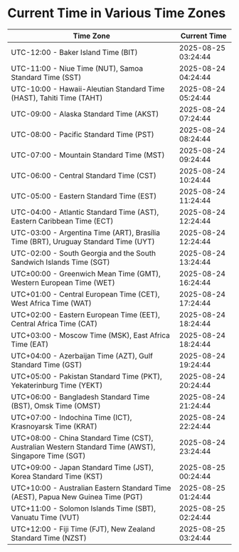 # Current Time in Various Time Zones

| Time Zone | Current Time |
|-----------|--------------|
| UTC-12:00 - Baker Island Time (BIT) | 2025-08-25 03:24:44 |
| UTC-11:00 - Niue Time (NUT), Samoa Standard Time (SST) | 2025-08-24 04:24:44 |
| UTC-10:00 - Hawaii-Aleutian Standard Time (HAST), Tahiti Time (TAHT) | 2025-08-24 05:24:44 |
| UTC-09:00 - Alaska Standard Time (AKST) | 2025-08-24 07:24:44 |
| UTC-08:00 - Pacific Standard Time (PST) | 2025-08-24 08:24:44 |
| UTC-07:00 - Mountain Standard Time (MST) | 2025-08-24 09:24:44 |
| UTC-06:00 - Central Standard Time (CST) | 2025-08-24 10:24:44 |
| UTC-05:00 - Eastern Standard Time (EST) | 2025-08-24 11:24:44 |
| UTC-04:00 - Atlantic Standard Time (AST), Eastern Caribbean Time (ECT) | 2025-08-24 12:24:44 |
| UTC-03:00 - Argentina Time (ART), Brasília Time (BRT), Uruguay Standard Time (UYT) | 2025-08-24 12:24:44 |
| UTC-02:00 - South Georgia and the South Sandwich Islands Time (SGT) | 2025-08-24 13:24:44 |
| UTC±00:00 - Greenwich Mean Time (GMT), Western European Time (WET) | 2025-08-24 16:24:44 |
| UTC+01:00 - Central European Time (CET), West Africa Time (WAT) | 2025-08-24 17:24:44 |
| UTC+02:00 - Eastern European Time (EET), Central Africa Time (CAT) | 2025-08-24 18:24:44 |
| UTC+03:00 - Moscow Time (MSK), East Africa Time (EAT) | 2025-08-24 18:24:44 |
| UTC+04:00 - Azerbaijan Time (AZT), Gulf Standard Time (GST) | 2025-08-24 19:24:44 |
| UTC+05:00 - Pakistan Standard Time (PKT), Yekaterinburg Time (YEKT) | 2025-08-24 20:24:44 |
| UTC+06:00 - Bangladesh Standard Time (BST), Omsk Time (OMST) | 2025-08-24 21:24:44 |
| UTC+07:00 - Indochina Time (ICT), Krasnoyarsk Time (KRAT) | 2025-08-24 22:24:44 |
| UTC+08:00 - China Standard Time (CST), Australian Western Standard Time (AWST), Singapore Time (SGT) | 2025-08-24 23:24:44 |
| UTC+09:00 - Japan Standard Time (JST), Korea Standard Time (KST) | 2025-08-25 00:24:44 |
| UTC+10:00 - Australian Eastern Standard Time (AEST), Papua New Guinea Time (PGT) | 2025-08-25 01:24:44 |
| UTC+11:00 - Solomon Islands Time (SBT), Vanuatu Time (VUT) | 2025-08-25 02:24:44 |
| UTC+12:00 - Fiji Time (FJT), New Zealand Standard Time (NZST) | 2025-08-25 03:24:44 |
